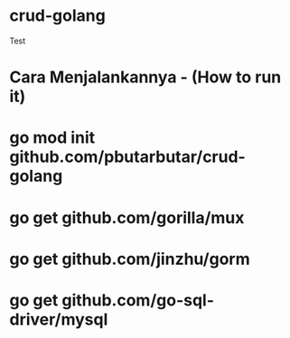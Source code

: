 # crud-golang
Test

# Cara Menjalankannya -  (How to run it)

# go mod init github.com/pbutarbutar/crud-golang
# go get github.com/gorilla/mux
# go get github.com/jinzhu/gorm
# go get github.com/go-sql-driver/mysql
